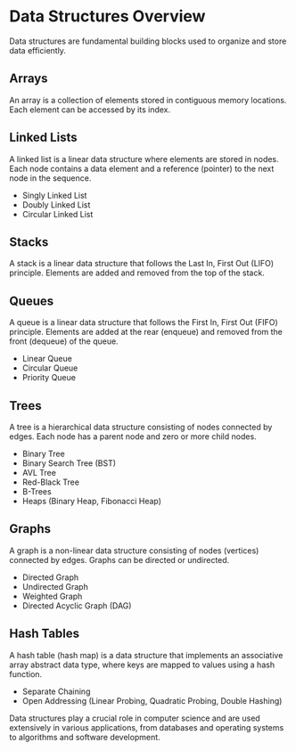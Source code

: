 # Data Structures Overview

Data structures are fundamental building blocks used to organize and store data efficiently.

## Arrays

An array is a collection of elements stored in contiguous memory locations. Each element can be accessed by its index.

## Linked Lists

A linked list is a linear data structure where elements are stored in nodes. Each node contains a data element and a reference (pointer) to the next node in the sequence.

- Singly Linked List
- Doubly Linked List
- Circular Linked List

## Stacks

A stack is a linear data structure that follows the Last In, First Out (LIFO) principle. Elements are added and removed from the top of the stack.

## Queues

A queue is a linear data structure that follows the First In, First Out (FIFO) principle. Elements are added at the rear (enqueue) and removed from the front (dequeue) of the queue.

- Linear Queue
- Circular Queue
- Priority Queue

## Trees

A tree is a hierarchical data structure consisting of nodes connected by edges. Each node has a parent node and zero or more child nodes.

- Binary Tree
- Binary Search Tree (BST)
- AVL Tree
- Red-Black Tree
- B-Trees
- Heaps (Binary Heap, Fibonacci Heap)

## Graphs

A graph is a non-linear data structure consisting of nodes (vertices) connected by edges. Graphs can be directed or undirected.

- Directed Graph
- Undirected Graph
- Weighted Graph
- Directed Acyclic Graph (DAG)

## Hash Tables

A hash table (hash map) is a data structure that implements an associative array abstract data type, where keys are mapped to values using a hash function.

- Separate Chaining
- Open Addressing (Linear Probing, Quadratic Probing, Double Hashing)

Data structures play a crucial role in computer science and are used extensively in various applications, from databases and operating systems to algorithms and software development.
